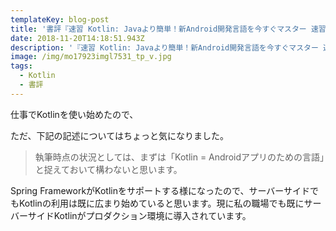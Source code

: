 ```yaml
---
templateKey: blog-post
title: '書評『速習 Kotlin: Javaより簡単！新Android開発言語を今すぐマスター 速習シリーズ』'
date: 2018-11-20T14:18:51.943Z
description: '『速習 Kotlin: Javaより簡単！新Android開発言語を今すぐマスター 速習シリーズ』の書評です。'
image: /img/mo17923imgl7531_tp_v.jpg
tags:
  - Kotlin
  - 書評
---
```

仕事でKotlinを使い始めたので、

ただ、下記の記述についてはちょっと気になりました。  

> 執筆時点の状況としては、まずは「Kotlin = Androidアプリのための言語」と捉えておいて構わないと思います。

Spring FrameworkがKotlinをサポートする様になったので、サーバーサイドでもKotlinの利用は既に広まり始めていると思います。現に私の職場でも既にサーバーサイドKotlinがプロダクション環境に導入されています。


